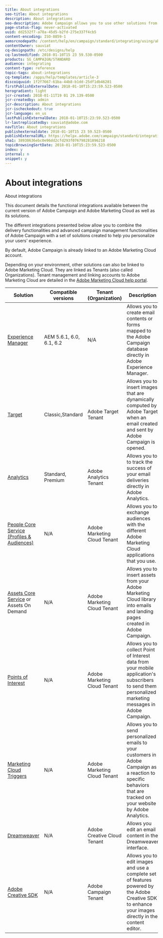 ```yaml
---
title: About integrations
seo-title: About integrations
description: About integrations
seo-description: Adobe Campaign allows you to use other solutions from Adobe Marketing Cloud and combine their different functionalities.
page-status-flag: never-activated
uuid: dd2532f7-a78a-45d5-b2fd-275e337f4cb5
content-encoding: ISO-8859-1
aemsrcnodepath: /content/help/en/campaign/standard/integrating/using/about-integrations
contentOwner: sauviat
cq-designpath: /etc/designs/help
cq-lastmodified: 2018-01-10T15 23 59.530-0500
products: SG_CAMPAIGN/STANDARD
audience: integrating
content-type: reference
topic-tags: about-integrations
cq-template: /apps/help/templates/article-3
discoiquuid: 1f2f7667-61ba-44b8-b1dd-25df1db46281
firstPublishExternalDate: 2018-01-10T15:23:59.523-0500
herogradient: light
jcr-created: 2018-01-11T19 01 29.139-0500
jcr-createdby: admin
jcr-description: About integrations
jcr-ischeckedout: true
jcr-language: en_us
lastPublishExternalDate: 2018-01-10T15:23:59.523-0500
lr-lastreplicatedby: sauviat@adobe.com
navTitle: About integrations
publishexternaldate: 2018-01-10T15 23 59.523-0500
publishExternalURL: https://helpx.adobe.com/campaign/standard/integrating/using/about-integrations.html
sha1: 38930636ebc0e96dd2cfd293f076798281896218
topicBrowsingSortDate: 2018-01-10T15:23:59.523-0500
index: y
internal: n
snippet: y
---
```


# About integrations

About integrations

This document details the functional integrations available between the current version of Adobe Campaign and Adobe Marketing Cloud as well as its solutions.

The different integrations presented below allow you to combine the delivery functionalities and advanced campaign management functionalities of Adobe Campaign with a set of solutions created to help you personalize your users' experience.

By default, Adobe Campaign is already linked to an Adobe Marketing Cloud account.

Depending on your environment, other solutions can also be linked to Adobe Marketing Cloud. They are linked as Tenants (also called Organizations). Tenant management and linking accounts to Adobe Marketing Cloud are detailed in the [Adobe Marketing Cloud help portal](https://marketing.adobe.com/resources/help/en_US/mcloud/organizations.html).

|  Solution  | Compatible versions  | Tenant (Organization)  | Description  |
|---|---|---|---|
|  [Experience Manager](../../integrating/using/creating-campaigns-and-emails-in-experience-manager-6_3.md)  | AEM 5.6.1, 6.0, 6.1, 6.2  | N/A  | Allows you to create email contents or forms mapped to the Adobe Campaign database directly in Adobe Experience Manager.  |
|  [Target](../../integrating/using/about-adobe-target-integration.md)  | Classic,Standard  | Adobe Target Tenant  | Allows you to insert images that are dynamically computed by Adobe Target when an email created and sent by Adobe Campaign is opened.  |
|  [Analytics](../../integrating/using/about-adobe-analytics-integration.md)  | Standard, Premium  | Adobe Analytics Tenant  | Allows you to to track the success of your email deliveries directly in Adobe Analytics.  |
|  [People Core Service (Profiles & Audiences)](../../integrating/using/about-people-core-service-integration.md)  | N/A  | Adobe Marketing Cloud Tenant  | Allows you to exchange audiences with the different Adobe Marketing Cloud applications that you use.  |
|  [Assets Core Service](../../integrating/using/assets-core-service-integration.md) or Assets On Demand  | N/A  | Adobe Marketing Cloud Tenant  | Allows you to insert assets from your Adobe Marketing Cloud library into emails and landing pages created in Adobe Campaign.  |
|  [Points of Interest](../../integrating/using/about-points-of-interest-data.md)  | N/A  | Adobe Marketing Cloud Tenant  | Allows you to collect Point of Interest data from your mobile application's subscribers to send them personalized marketing messages in Adobe Campaign.  |
|  [Marketing Cloud Triggers](../../integrating/using/about-marketing-cloud-triggers.md)  | N/A  | Adobe Marketing Cloud Tenant  | Allows you to send personalized emails to your customers in Adobe Campaign as a reaction to specific behaviors that are tracked on your website by Adobe Analytics.  |
|  [Dreamweaver](https://docs.campaign.adobe.com/doc/standard/en/Videos/ACS_Dreamweaver.mp4)  | N/A  | Adobe Creative Cloud Tenant  | Allows you edit an email content in the Dreamweaver interface.  |
|  [Adobe Creative SDK](../../designing/using/modifying-images-with-adobe-creative-sdk.md)  | N/A  | Adobe Campaign Tenant  | Allows you to edit images and use a complete set of features powered by the Adobe Creative SDK to enhance your images directly in the content editor.  |

